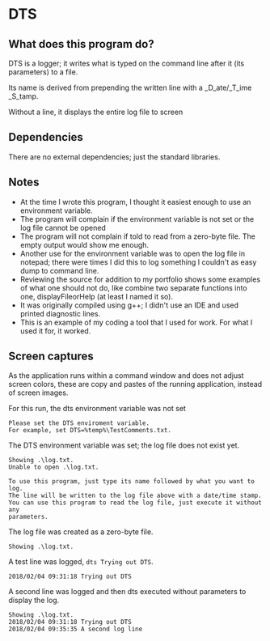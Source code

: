 # DTS

## What does this program do?
DTS is a logger; it writes what is typed on the command line after it (its parameters) to a file.

Its name is derived from prepending the written line with a _D_ate/_T_ime _S_tamp.

Without a line, it displays the entire log file to screen

## Dependencies
There are no external dependencies; just the standard libraries.

## Notes
- At the time I wrote this program, I thought it easiest enough to use an environment variable.
- The program will complain if the environment variable is not set or the log file cannot be opened
- The program will not complain if told to read from a zero-byte file. The empty output would show me enough.
- Another use for the environment variable was to open the log file in notepad; there were times I did this to log
  something I couldn't as easy dump to command line.
- Reviewing the source for addition to my portfolio shows some examples of what one should not do, like combine two
  separate functions into one, displayFileorHelp (at least I named it so).
- It was originally compiled using g++; I didn't use an IDE and used printed diagnostic lines.
- This is an example of my coding a tool that I used for work. For what I used it for, it worked.

## Screen captures
As the application runs within a command window and does not adjust screen colors, these are copy and pastes of the
running application, instead of screen images.

For this run, the dts environment variable was not set
```
Please set the DTS enviroment variable.
For example, set DTS=%temp%\TestComments.txt.
```
The DTS environment variable was set; the log file does not exist yet.
```
Showing .\log.txt.
Unable to open .\log.txt.

To use this program, just type its name followed by what you want to log.
The line will be written to the log file above with a date/time stamp.
You can use this program to read the log file, just execute it without any
parameters.

```
The log file was created as a zero-byte file.
```
Showing .\log.txt.

```
A test line was logged, ```dts Trying out DTS```.
```
2018/02/04 09:31:18 Trying out DTS

```
A second line was logged and then dts executed without parameters to display the log.
```
Showing .\log.txt.
2018/02/04 09:31:18 Trying out DTS
2018/02/04 09:35:35 A second log line
```
